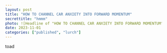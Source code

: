 ```yaml
---
layout: post
title: "HOW TO CHANNEL CAR ANXIETY INTO FORWARD MOMENTUM"
secrettitle: "hmmm"
photo: ![Headline of "HOW TO CHANNEL CAR ANXIETY INTO FORWARD MOMENTUM" as seen in Lurch Zine.](/assets/img/forward_momentum_headline.png)
date: 2023-11-01
categories: ["published", "lurch"]
---
```


<!--- --->
toad